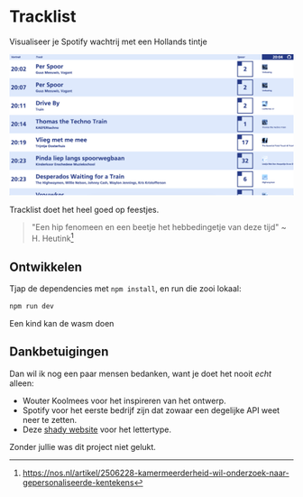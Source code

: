 # Tracklist

Visualiseer je Spotify wachtrij met een Hollands tintje

![](./docs/tjoeketjoeketjoeke.png)

Tracklist doet het heel goed op feestjes.

> "Een hip fenomeen en een beetje het hebbedingetje van deze tijd"
> ~ H. Heutink[^1]

[^1]: https://nos.nl/artikel/2506228-kamermeerderheid-wil-onderzoek-naar-gepersonaliseerde-kentekens

## Ontwikkelen

Tjap de dependencies met `npm install`, en run die zooi lokaal:

```bash
npm run dev
```

Een kind kan de wasm doen

## Dankbetuigingen

Dan wil ik nog een paar mensen bedanken, want je doet het nooit _echt_ alleen:

-   Wouter Koolmees voor het inspireren van het ontwerp.
-   Spotify voor het eerste bedrijf zijn dat zowaar een degelijke API weet neer te zetten.
-   Deze [shady website](https://en.likefont.com/font/12729376/) voor het lettertype.

Zonder jullie was dit project niet gelukt.
